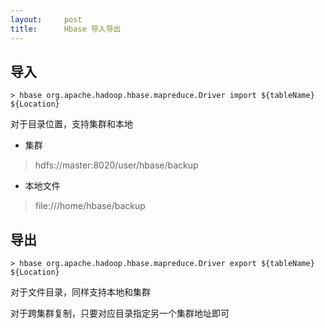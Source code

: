 ```yaml
---
layout:     post
title:      Hbase 导入导出
---
```

<div id="article_content" class="article_content clearfix csdn-tracking-statistics" data-pid="blog" data-mod="popu_307" data-dsm="post">
								            <div id="content_views" class="markdown_views prism-atom-one-dark">
							<!-- flowchart 箭头图标 勿删 -->
							<svg xmlns="http://www.w3.org/2000/svg" style="display: none;"><path stroke-linecap="round" d="M5,0 0,2.5 5,5z" id="raphael-marker-block" style="-webkit-tap-highlight-color: rgba(0, 0, 0, 0);"></path></svg>
							<h2 id="导入">导入</h2>



<pre class="prettyprint"><code class=" hljs avrasm">&gt; hbase org<span class="hljs-preprocessor">.apache</span><span class="hljs-preprocessor">.hadoop</span><span class="hljs-preprocessor">.hbase</span><span class="hljs-preprocessor">.mapreduce</span><span class="hljs-preprocessor">.Driver</span> import ${tableName}  ${Location}</code></pre>

<p>对于目录位置，支持集群和本地</p>

<ul>
<li>集群 </li>
</ul>

<blockquote>
  <p>hdfs://master:8020/user/hbase/backup</p>
</blockquote>

<ul>
<li>本地文件</li>
</ul>

<blockquote>
  <p>file:///home/hbase/backup</p>
</blockquote>

<h2 id="导出">导出</h2>



<pre class="prettyprint"><code class=" hljs avrasm">&gt; hbase org<span class="hljs-preprocessor">.apache</span><span class="hljs-preprocessor">.hadoop</span><span class="hljs-preprocessor">.hbase</span><span class="hljs-preprocessor">.mapreduce</span><span class="hljs-preprocessor">.Driver</span> export ${tableName} ${Location}</code></pre>

<p>对于文件目录，同样支持本地和集群</p>

<p>对于跨集群复制，只要对应目录指定另一个集群地址即可</p>            </div>
						<link href="https://csdnimg.cn/release/phoenix/mdeditor/markdown_views-9e5741c4b9.css" rel="stylesheet">
                </div>